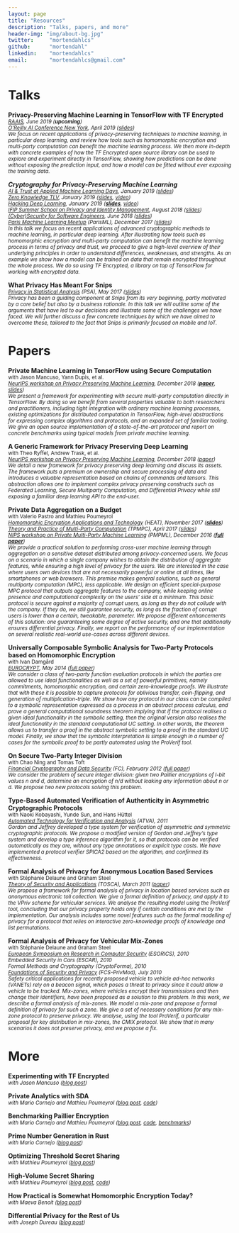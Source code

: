 ```yaml
---
layout: page
title: "Resources"
description: "Talks, papers, and more"
header-img: "img/about-bg.jpg"
twitter:     "mortendahlcs"
github:      "mortendahl"
linkedin:    "mortendahlcs"
email:       "mortendahlcs@gmail.com"
---
```


# Talks

<strong>Privacy-Preserving Machine Learning in TensorFlow with TF Encrypted</strong>
<br/><small><em>[RAAIS](https://raais.co/speakers-2019-morten-dahl-dropout-labs), June 2019 (**upcoming**)</em></small>
<br/><small><em>[O'Reilly AI Conference New York](https://conferences.oreilly.com/artificial-intelligence/ai-ny/public/schedule/detail/76542), April 2019 ([slides](https://github.com/mortendahl/talks/blob/master/OReillyAI19-slides.pdf))</em></small>
<br/><small><em>We focus on recent applications of privacy-preserving techniques to machine learning, in particular deep learning, and review how tools such as homomorphic encryption and multi-party computation can benefit the machine learning process. We then more in-depth with concrete examples of how the TF Encrypted open source library can be used to explore and experiment directly in TensorFlow, showing how predictions can be done without exposing the prediction input, and how a model can be fitted without ever exposing the training data.</em></small>

<strong><em>Cryptography for Privacy-Preserving Machine Learning</em></strong>
<br/><small><em>[AI & Trust at Applied Machine Learning Days](https://www.appliedmldays.org/tracks/16), January 2019 ([slides](https://github.com/mortendahl/talks/blob/master/AMLD19-slides.pdf))</em></small>
<br/><small><em>[Zero Knowledge TLV](https://www.meetup.com/Zero-Knowledge-TLV/events/257367262/), January 2019 ([slides](https://github.com/mortendahl/talks/blob/master/ZKTLV19-slides.pdf), [video](https://www.youtube.com/watch?v=kiB882Gphlc&index=6&list=PLPBfQd03L-pEQPAWAVgCNd1imztlg0HcA))</em></small>
<br/><small><em>[Hacking Deep Learning](https://deep-learning.forms-wizard.co.il/), January 2019 (**[slides](https://github.com/mortendahl/talks/blob/master/HDL19-slides.pdf)**, [video](https://www.youtube.com/watch?v=KkJZgYPEkkA&list=PL8Vt-7cSFnw1dO9kc2_SQQRchzpQQDYXy&index=3))</em></small>
<br/><small><em>[IFIP Summer School on Privacy and Identity Management](https://www.ifip-summerschool.org/), August 2018 ([slides](https://github.com/mortendahl/talks/blob/master/IFIP18-slides.pdf))</em></small>
<br/><small><em>[(Cyber)Security for Software Engineers](https://www.meetup.com/Security-in-the-cloud/events/250842210/), June 2018 ([slides](https://github.com/mortendahl/talks/raw/master/ParisCybersecurity18-slides.pdf))</em></small>
<br/><small><em>[Paris Machine Learning Meetup](https://www.meetup.com/Paris-Machine-learning-applications-group/events/241149337/) (ParisML), December 2017 ([slides](https://github.com/mortendahl/talks/raw/master/ParisML17.pdf))</em></small>
<br/><small><em>In this talk we focus on recent applications of advanced cryptographic methods to machine learning, in particular deep learning. After illustrating how tools such as homomorphic encryption and multi-party computation can benefit the machine learning process in terms of privacy and trust, we proceed to give a high-level overview of their underlying principles in order to understand differences, weaknesses, and strengths. As an example we show how a model can be trained on data that remain encrypted throughout the whole process. We do so using TF Encrypted, a library on top of TensorFlow for working with encrypted data.</em></small>

<strong>What Privacy Has Meant For Snips</strong>
<br/><small><em>[Privacy in Statistical Analysis](http://wwwf.imperial.ac.uk/~nadams/events/ic-rss2017/ic-rss2017.html) (PSA), May 2017 ([slides](https://github.com/mortendahl/talks/raw/master/PSA17-slides.pdf))</em></small>
<br/><small><em>Privacy has been a guiding component at Snips from its very beginning, partly motivated by a core belief but also by a business rationale. In this talk we will outline some of the arguments that have led to our decisions and illustrate some of the challenges we have faced. We will further discuss a few concrete techniques by which we have aimed to overcome these, tailored to the fact that Snips is primarily focused on mobile and IoT.</em></small>

# Papers

<strong>Private Machine Learning in TensorFlow using Secure Computation</strong>
<br/><small>with  Jason Mancuso, Yann Dupis, et al.</small>
<br/><small><em>[NeurIPS workshop on Privacy Preserving Machine Learning](https://ppml-workshop.github.io/ppml/), December 2018 (**[paper](https://arxiv.org/abs/1810.08130)**, [slides](https://github.com/mortendahl/talks/raw/master/PPML18-slides.pdf))</em></small>
<br/><small><em>We present a framework for experimenting with secure multi-party computation directly in TensorFlow. By doing so we benefit from several properties valuable to both researchers and practitioners, including tight integration with ordinary machine learning processes, existing optimizations for distributed computation in TensorFlow, high-level abstractions for expressing complex algorithms and protocols, and an expanded set of familiar tooling. We give an open source implementation of a state-of-the-art protocol and report on concrete benchmarks using typical models from private machine learning.</em></small>

<strong>A Generic Framework for Privacy Preserving Deep Learning</strong>
<br/><small>with Theo Ryffel, Andrew Trask, et al.</small>
<br/><small><em>[NeurIPS workshop on Privacy Preserving Machine Learning](https://ppml-workshop.github.io/ppml/), December 2018 ([paper](https://arxiv.org/abs/1811.04017))</em></small>
<br/><small><em>We detail a new framework for privacy preserving deep learning and discuss its assets. The framework puts a premium on ownership and secure processing of data and introduces a valuable representation based on chains of commands and tensors. This abstraction allows one to implement complex privacy preserving constructs such as Federated Learning, Secure Multiparty Computation, and Differential Privacy while still exposing a familiar deep learning API to the end-user.</em></small>

<strong>Private Data Aggregation on a Budget</strong>
<br/><small>with Valerio Pastro and Mathieu Poumeyrol</small>
<br/><small><em>[Homomorphic Encryption Applications and Technology](https://heat-project.eu/finalworkshop/) (HEAT), November 2017 (**[slides](https://github.com/mortendahl/talks/raw/master/HEAT17-slides.pdf)**)</em></small>
<br/><small><em>[Theory and Practice of Multi-Party Computation](http://www.multipartycomputation.com/tpmpc-2017) (TPMPC), April 2017 ([slides](https://github.com/mortendahl/talks/raw/master/TPMPC17-slides.pdf))</em></small>
<br/><small><em>[NIPS workshop on Private Multi-Party Machine Learning](https://pmpml.github.io/PMPML16/) (PMPML), December 2016 (**[full paper](https://eprint.iacr.org/2017/643)**)</em></small>
<br/><small><em>We provide a practical solution to performing cross-user machine learning through aggregation on a sensitive dataset distributed among privacy-concerned users. We focus on a scenario in which a single company wishes to obtain the distribution of aggregate features, while ensuring a high level of privacy for the users. We are interested in the case where users own devices that are not necessarily powerful or online at all times, like smartphones or web browsers. This premise makes general solutions, such as general multiparty computation (MPC), less applicable. We design an efficient special-purpose MPC protocol that outputs aggregate features to the company, while keeping online presence and computational complexity on the users’ side at a minimum. This basic protocol is secure against a majority of corrupt users, as long as they do not collude with the company. If they do, we still guarantee security, as long as the fraction of corrupt users is lower than a certain, tweakable, parameter. We propose different enhancements of this solution: one guaranteeing some degree of active security, and one that additionally ensures differential privacy. Finally, we report on the performance of our implementation on several realistic real-world use-cases across different devices.</em></small>

<strong>Universally Composable Symbolic Analysis for Two-Party Protocols based on Homomorphic Encryption</strong>
<br/><small>with Ivan Damgård</small>
<br/><small><em>[EUROCRYPT](http://ec14.compute.dtu.dk/), May 2014 ([full paper](https://eprint.iacr.org/2013/296))</em></small>
<br/><small><em>We consider a class of two-party function evaluation protocols in which the parties are allowed to use ideal functionalities as well as a set of powerful primitives, namely commitments, homomorphic encryption, and certain zero-knowledge proofs. We illustrate that with these it is possible to capture protocols for oblivious transfer, coin-flipping, and generation of multiplication-triple.
We show how any protocol in our class can be compiled to a symbolic representation expressed as a process in an abstract process calculus, and prove a general computational soundness theorem implying that if the protocol realises a given ideal functionality in the symbolic setting, then the original version also realises the ideal functionality in the standard computational UC setting. In other words, the theorem allows us to transfer a proof in the abstract symbolic setting to a proof in the standard UC model. Finally, we show that the symbolic interpretation is simple enough in a number of cases for the symbolic proof to be partly automated using the ProVerif tool.</em></small>

<strong>On Secure Two-Party Integer Division</strong>
<br/><small>with Chao Ning and Tomas Toft</small>
<br/><small><em>[Financial Cryptography and Data Security](https://fc12.ifca.ai/) (FC), February 2012 ([full paper](https://eprint.iacr.org/2012/164))</em></small>
<br/><small><em>We consider the problem of secure integer division: given two Paillier encryptions of l-bit values n and d, determine an encryption of n/d without leaking any information about n or d. We propose two new protocols solving this problem.</em></small>

<strong>Type-Based Automated Verification of Authenticity in Asymmetric Cryptographic Protocols</strong>
<br/><small>with Naoki Kobayashi, Yunde Sun, and Hans Hüttel</small>
<br/><small><em>[Automated Technology for Verification and Analysis](https://link.springer.com/conference/atva) (ATVA), 2011</em></small>
<br/><small><em>Gordon and Jeffrey developed a type system for verification of asymmetric and symmetric cryptographic protocols. We propose a modified version of Gordon and Jeffrey’s type system and develop a type inference algorithm for it, so that protocols can be verified automatically as they are, without any type annotations or explicit type casts. We have implemented a protocol verifier SPICA2 based on the algorithm, and confirmed its effectiveness.</em></small>

<strong>Formal Analysis of Privacy for Anonymous Location Based Services</strong>
<br/><small>with Stéphanie Delaune and Graham Steel</small>
<br/><small><em>[Theory of Security and Applications](https://www.springer.com/us/book/9783642273742) (TOSCA), March 2011 ([paper](http://www.lsv.fr/Publis/PAPERS/PDF/DDS-tosca11.pdf))</em></small>
<br/><small><em>We propose a framework for formal analysis of privacy in location based services such as anonymous electronic toll collection. We give a formal definition of privacy, and apply it to the VPriv scheme for vehicular services. We analyse the resulting model using the ProVerif tool, concluding that our privacy property holds only if certain conditions are met by the implementation. Our analysis includes some novel features such as the formal modelling of privacy for a protocol that relies on interactive zero-knowledge proofs of knowledge and list permutations.</em></small>

<strong>Formal Analysis of Privacy for Vehicular Mix-Zones</strong>
<br/><small>with Stéphanie Delaune and Graham Steel</small>
<br/><small><em>[European Symposium on Research in Computer Security](https://dblp.uni-trier.de/db/conf/esorics/esorics2010.html) (ESORICS), 2010</em></small>
<br/><small><em>Embedded Security in Cars (ESCAR), 2010</em></small>
<br/><small><em>Formal Methods and Cryptography (CryptoForma), 2010</em></small>
<br/><small><em>[Foundations of Security and Privacy](http://www.floc-conference.org/FCS-PrivMod-home.html) (FCS-PrivMod), July 2010</em></small>
<br/><small><em>Safety critical applications for recently proposed vehicle to vehicle ad-hoc networks (VANETs) rely on a beacon signal, which poses a threat to privacy since it could allow a vehicle to be tracked. Mix-zones, where vehicles encrypt their transmissions and then change their identifiers, have been proposed as a solution to this problem. In this work, we describe a formal analysis of mix-zones. We model a mix-zone and propose a formal definition of privacy for such a zone. We give a set of necessary conditions for any mix-zone protocol to preserve privacy. We analyse, using the tool ProVerif, a particular proposal for key distribution in mix-zones, the CMIX protocol. We show that in many scenarios it does not preserve privacy, and we propose a fix.</em></small>

# More

<strong>Experimenting with TF Encrypted</strong>
<br/><small><em>with Jason Mancuso ([blog post](https://medium.com/dropoutlabs/experimenting-with-tf-encrypted-fe37977ff03c))</em></small>

<strong>Private Analytics with SDA</strong>
<br/><small><em>with Mario Cornejo and Mathieu Poumeyrol ([blog post](https://medium.com/snips-ai/private-analytics-with-sda-d98a0251ab32), [code](https://github.com/snipsco/sda))</em></small>

<strong>Benchmarking Paillier Encryption</strong>
<br/><small><em>with Mario Cornejo and Mathieu Poumeyrol ([blog post](https://medium.com/snips-ai/benchmarking-paillier-encryption-15631a0b5ad8), [code](https://github.com/mortendahl/rust-paillier), [benchmarks](https://github.com/mortendahl/paillier-libraries-benchmarks))</em></small>

<strong>Prime Number Generation in Rust</strong>
<br/><small><em>with Mario Cornejo ([blog post](https://medium.com/snips-ai/prime-number-generation-2a02f28508ff))</em></small>

<strong>Optimizing Threshold Secret Sharing</strong>
<br/><small><em>with Mathieu Poumeyrol ([blog post](https://medium.com/snips-ai/optimizing-threshold-secret-sharing-c877901231e5))</em></small>

<strong>High-Volume Secret Sharing</strong>
<br/><small><em>with Mathieu Poumeyrol ([blog post](https://medium.com/snips-ai/high-volume-secret-sharing-2e7dc5b41e9a), [code](https://github.com/mortendahl/rust-threshold-secret-sharing))</em></small>

<strong>How Practical is Somewhat Homomorphic Encryption Today?</strong>
<br/><small><em>with Maeva Benoit ([blog post](https://medium.com/snips-ai/how-practical-is-somewhat-homomorphic-encryption-today-6818d1c6f7f6))</em></small>

<strong>Differential Privacy for the Rest of Us</strong>
<br/><small><em>with Joseph Dureau ([blog post](https://medium.com/snips-ai/differential-privacy-for-the-rest-of-us-665e053cec17))</em></small>

